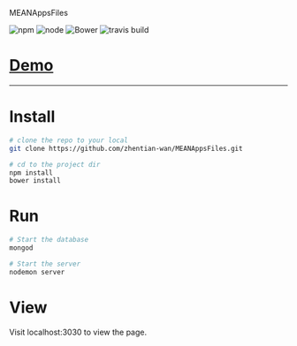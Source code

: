 MEANAppsFiles

![npm](https://img.shields.io/npm/v/npm.svg)
![node](https://img.shields.io/node/v/gh-badges.svg)
![Bower](https://img.shields.io/bower/v/bootstrap.svg)
![travis build](https://img.shields.io/travis/zhentian-wan/MEANAppsFiles.svg)


# [Demo](https://zhentian.herokuapp.com/#/)

***

# Install

```bash
# clone the repo to your local
git clone https://github.com/zhentian-wan/MEANAppsFiles.git

# cd to the project dir
npm install
bower install
```

# Run

```bash
# Start the database
mongod

# Start the server
nodemon server
```

# View

Visit localhost:3030 to view the page.
